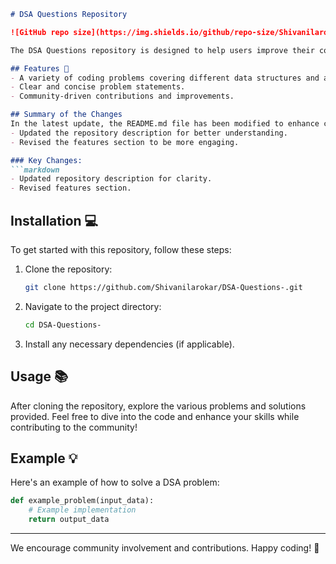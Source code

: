 ```markdown
# DSA Questions Repository

![GitHub repo size](https://img.shields.io/github/repo-size/Shivanilarokar/DSA-Questions-) ![GitHub contributors](https://img.shields.io/github/contributors/Shivanilarokar/DSA-Questions-) ![GitHub issues](https://img.shields.io/github/issues/Shivanilarokar/DSA-Questions-)

The DSA Questions repository is designed to help users improve their coding skills through a collection of Data Structures and Algorithms problems. Whether you are a beginner or an experienced programmer, this repository provides a platform for learning and practicing.

## Features 🎉
- A variety of coding problems covering different data structures and algorithms.
- Clear and concise problem statements.
- Community-driven contributions and improvements.

## Summary of the Changes
In the latest update, the README.md file has been modified to enhance clarity and organization. Key changes include:
- Updated the repository description for better understanding.
- Revised the features section to be more engaging.

### Key Changes:
```markdown
- Updated repository description for clarity.
- Revised features section.
```

## Installation 💻
To get started with this repository, follow these steps:

1. Clone the repository:
   ```bash
   git clone https://github.com/Shivanilarokar/DSA-Questions-.git
   ```

2. Navigate to the project directory:
   ```bash
   cd DSA-Questions-
   ```

3. Install any necessary dependencies (if applicable).

## Usage 📚
After cloning the repository, explore the various problems and solutions provided. Feel free to dive into the code and enhance your skills while contributing to the community!

## Example 💡
Here's an example of how to solve a DSA problem:

```python
def example_problem(input_data):
    # Example implementation
    return output_data
```

---

We encourage community involvement and contributions. Happy coding! 🚀
```